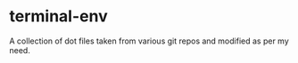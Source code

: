 # terminal-env

A collection of dot files taken from various git repos and modified as per my need.

